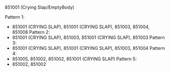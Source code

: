 851001 (Crying Slap/EmptyBody)

Pattern 1:
- 851001 (CRYING SLAP), 851001 (CRYING SLAP), 851003, 851004, 851008
Pattern 2:
- 851001 (CRYING SLAP), 851003, 851001 (CRYING SLAP), 851003
Pattern 3:
- 851001 (CRYING SLAP), 851001 (CRYING SLAP), 851003, 851004
Pattern 4:
- 851005, 851002, 851002, 851001 (CRYING SLAP)
Pattern 5:
- 851002, 851002